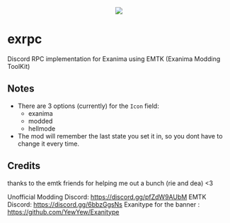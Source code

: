 <p align="center"><img src="https://github.com/sunglasseslol/exrpc/blob/master/assets/banner.png"></img></p>

# exrpc
Discord RPC implementation for Exanima using EMTK (Exanima Modding ToolKit)

## Notes
- There are 3 options (currently) for the `Icon` field:
    - exanima
    - modded
    - hellmode
- The mod will remember the last state you set it in, so you dont have to change it every time.

## Credits
thanks to the emtk friends for helping me out a bunch (rie and dea) <3

Unofficial Modding Discord: https://discord.gg/pfZdW9AUbM
EMTK Discord: https://discord.gg/6bbzGgsNs
Exanitype for the banner : https://github.com/YewYew/Exanitype